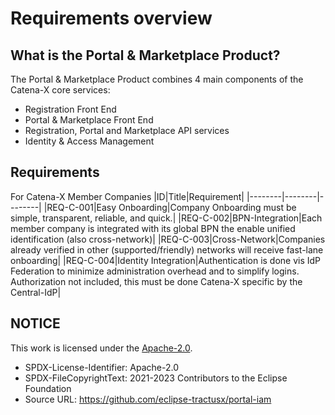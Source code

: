 # Requirements overview

## What is the Portal & Marketplace Product?

The Portal & Marketplace Product combines 4 main components of the Catena-X core services:

- Registration Front End
- Portal & Marketplace Front End
- Registration, Portal and Marketplace API services
- Identity & Access Management

## Requirements

For Catena-X Member Companies
|ID|Title|Requirement|
|--------|--------|--------|
|REQ-C-001|Easy Onboarding|Company Onboarding must be simple, transparent, reliable, and quick.|
|REQ-C-002|BPN-Integration|Each member company is integrated with its global BPN the enable unified identification (also cross-network)|
|REQ-C-003|Cross-Network|Companies already verified in other (supported/friendly) networks will receive fast-lane onboarding|
|REQ-C-004|Identity Integration|Authentication is done vis IdP Federation to minimize administration overhead and to simplify logins. Authorization not included, this must be done Catena-X specific by the Central-IdP|

## NOTICE

This work is licensed under the [Apache-2.0](https://www.apache.org/licenses/LICENSE-2.0).

- SPDX-License-Identifier: Apache-2.0
- SPDX-FileCopyrightText: 2021-2023 Contributors to the Eclipse Foundation
- Source URL: https://github.com/eclipse-tractusx/portal-iam
